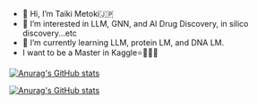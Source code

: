 - 👋 Hi, I’m Taiki Metoki🇯🇵
- 👀 I’m interested in LLM, GNN, and AI Drug Discovery, in silico discovery...etc
- 🌱 I’m currently learning LLM, protein LM, and DNA LM.
- I want to be a Master in Kaggle⭐🥇🥈🥉

<!---
T41K1/T41K1 is a ✨ special ✨ repository because its `README.md` (this file) appears on your GitHub profile.
You can click the Preview link to take a look at your changes.
--->
[![Anurag's GitHub stats](https://github-readme-stats.vercel.app/api?username=T41K1)](https://github.com/anuraghazra/github-readme-stats)

[![Anurag's GitHub stats](https://github-readme-stats.vercel.app/api?username=T41K1)](https://github.com/anuraghazra/github-readme-stats)
